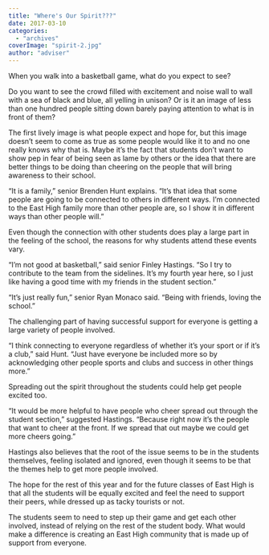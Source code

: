 ```yaml
---
title: "Where's Our Spirit???"
date: 2017-03-10
categories: 
  - "archives"
coverImage: "spirit-2.jpg"
author: "adviser"
---
```


When you walk into a basketball game, what do you expect to see?

Do you want to see the crowd filled with excitement and noise wall to wall with a sea of black and blue, all yelling in unison? Or is it an image of less than one hundred people sitting down barely paying attention to what is in front of them?

The first lively image is what people expect and hope for, but this image doesn’t seem to come as true as some people would like it to and no one really knows why that is. Maybe it’s the fact that students don’t want to show pep in fear of being seen as lame by others or the idea that there are better things to be doing than cheering on the people that will bring awareness to their school.

“It is a family,” senior Brenden Hunt explains. “It’s that idea that some people are going to be connected to others in different ways. I’m connected to the East High family more than other people are, so I show it in different ways than other people will.”

Even though the connection with other students does play a large part in the feeling of the school, the reasons for why students attend these events vary.

“I’m not good at basketball,” said senior Finley Hastings. “So I try to contribute to the team from the sidelines. It’s my fourth year here, so I just like having a good time with my friends in the student section.”

“It’s just really fun,” senior Ryan Monaco said. “Being with friends, loving the school.”

The challenging part of having successful support for everyone is getting a large variety of people involved.

“I think connecting to everyone regardless of whether it’s your sport or if it’s a club,” said Hunt. “Just have everyone be included more so by acknowledging other people sports and clubs and success in other things more.”

Spreading out the spirit throughout the students could help get people excited too.

“It would be more helpful to have people who cheer spread out through the student section,” suggested Hastings. “Because right now it’s the people that want to cheer at the front. If we spread that out maybe we could get more cheers going.”

Hastings also believes that the root of the issue seems to be in the students themselves, feeling isolated and ignored, even though it seems to be that the themes help to get more people involved.

The hope for the rest of this year and for the future classes of East High is that all the students will be equally excited and feel the need to support their peers, while dressed up as tacky tourists or not.

The students seem to need to step up their game and get each other involved, instead of relying on the rest of the student body. What would make a difference is creating an East High community that is made up of support from everyone.
